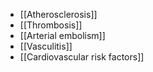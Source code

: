 - [[Atherosclerosis]]
- [[Thrombosis]]
- [[Arterial embolism]]
- [[Vasculitis]] 
- [[Cardiovascular risk factors]] 
